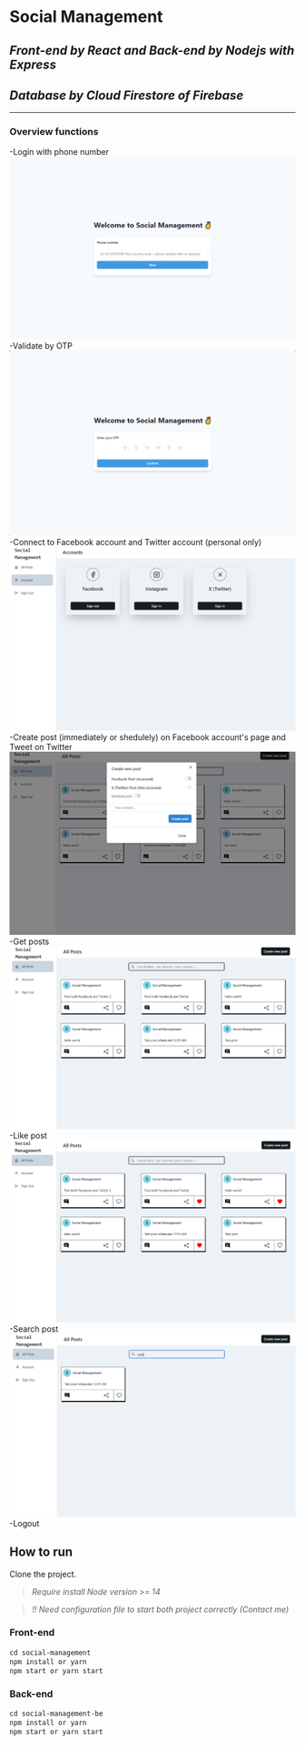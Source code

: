 # Social Management
## _Front-end by React and  Back-end by Nodejs with Express_
## _Database by Cloud Firestore of Firebase_
------
### **Overview functions**
-Login with phone number
![Login.](/screenshots/login.png)
-Validate by OTP
![Otp.](/screenshots/otp.png)
-Connect to Facebook account and Twitter account (personal only)
![Accounts.](/screenshots/accounts.png)
-Create post (immediately or shedulely) on Facebook account's page and Tweet on Twitter
![Create](/screenshots/create.png)
-Get posts
![Posts.](/screenshots/posts.png)
-Like post
![Liked posts.](/screenshots/liked.png)
-Search post
![Search posts.](/screenshots/search.png)
-Logout

## **How to run**
Clone the project.
> _Require install Node version >= 14_

> _!! Need configuration file to start both project correctly (Contact me)_

### Front-end
```
cd social-management
npm install or yarn
npm start or yarn start
```

### Back-end
```
cd social-management-be
npm install or yarn
npm start or yarn start
```
